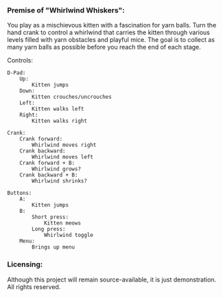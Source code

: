 
### Premise of "Whirlwind Whiskers": 

You play as a mischievous kitten with a fascination for yarn balls. Turn the hand crank to control a whirlwind that carries the kitten through various levels filled with yarn obstacles and playful mice. The goal is to collect as many yarn balls as possible before you reach the end of each stage.


Controls:

    D-Pad:
        Up:
            Kitten jumps
        Down:
            Kitten crouches/uncrouches
        Left:
            Kitten walks left
        Right:
            Kitten walks right

    Crank:
        Crank forward:
            Whirlwind moves right
        Crank backward:
            Whirlwind moves left
        Crank forward + B:
            Whirlwind grows?
        Crank backward + B:
            Whirlwind shrinks?

    Buttons:
        A:
            Kitten jumps
        B:
            Short press:
                Kitten meows
            Long press:
                Whirlwind toggle
        Menu:
            Brings up menu

### Licensing:

Although this project will remain source-available, it is just demonstration. All rights reserved.